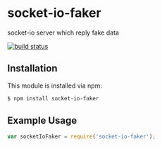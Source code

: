 # socket-io-faker

socket-io server which reply fake data

[![build status](https://secure.travis-ci.org/rogerz/socket-io-faker.png)](http://travis-ci.org/rogerz/socket-io-faker)

## Installation

This module is installed via npm:

``` bash
$ npm install socket-io-faker
```

## Example Usage

``` js
var socketIoFaker = require('socket-io-faker');
```
